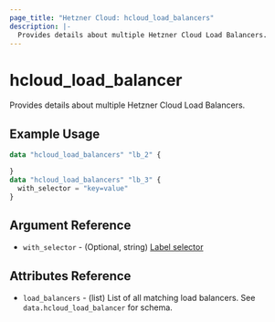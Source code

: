 ```yaml
---
page_title: "Hetzner Cloud: hcloud_load_balancers"
description: |-
  Provides details about multiple Hetzner Cloud Load Balancers.
---
```


# hcloud_load_balancer

Provides details about multiple Hetzner Cloud Load Balancers.

## Example Usage

```terraform
data "hcloud_load_balancers" "lb_2" {

}
data "hcloud_load_balancers" "lb_3" {
  with_selector = "key=value"
}
```

## Argument Reference

- `with_selector` - (Optional, string) [Label selector](https://docs.hetzner.cloud/reference/cloud#label-selector)

## Attributes Reference

- `load_balancers` - (list) List of all matching load balancers. See `data.hcloud_load_balancer` for schema.
